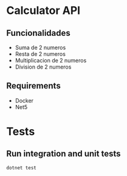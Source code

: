 # Calculator API

## Funcionalidades
* Suma de 2 numeros
* Resta de 2 numeros
* Multiplicacion de 2 numeros
* Division de 2 numeros

## Requirements
- Docker
- Net5

# Tests

## Run integration and unit tests
```
dotnet test
```